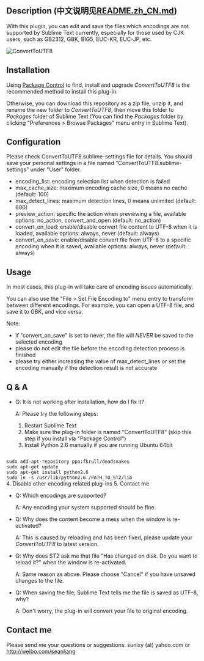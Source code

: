 Description (中文说明见[README.zh_CN.md](https://github.com/seanliang/ConvertToUTF8/blob/master/README.zh_CN.md))
------------------
With this plugin, you can edit and save the files which encodings are not supported by Sublime Text currently, especially for those used by CJK users, such as GB2312, GBK, BIG5, EUC-KR, EUC-JP, etc.

![ConvertToUTF8](http://dl.dropbox.com/u/31937639/ConvertToUTF8/ConvertToUTF8.gif)

Installation
------------------
Using [Package Control](http://wbond.net/sublime_packages/package_control) to find, install and upgrade *ConvertToUTF8* is the recommended method to install this plug-in.

Otherwise, you can download this repository as a zip file, unzip it, and rename the new folder to *ConvertToUTF8*, then move this folder to *Packages* folder of Sublime Text (You can find the *Packages* folder by clicking "Preferences > Browse Packages" menu entry in Sublime Text).

Configuration
------------------
Please check ConvertToUTF8.sublime-settings file for details. You should save your personal settings in a file named "ConvertToUTF8.sublime-settings" under "User" folder.

* encoding_list: encoding selection list when detection is failed
* max_cache_size: maximum encoding cache size, 0 means no cache (default: 100)
* max_detect_lines: maximum detection lines, 0 means unlimited (default: 600)
* preview_action: specific the action when previewing a file, available options: no_action, convert_and_open (default: no_action)
* convert_on_load: enable/disable convert file content to UTF-8 when it is loaded, available options: always, never (default: always)
* convert_on_save: enable/disable convert file from UTF-8 to a specific encoding when it is saved, available options: always, never (default: always)

Usage
------------------
In most cases, this plug-in will take care of encoding issues automatically.

You can also use the "File > Set File Encoding to" menu entry to transform between different encodings. For example, you can open a UTF-8 file, and save it to GBK, and vice versa.

Note:
* if "convert_on_save" is set to never, the file will *NEVER* be saved to the selected encoding
* please do not edit the file before the encoding detection process is finished
* please try either increasing the value of max_detect_lines or set the encoding manually if the detection result is not accurate


Q & A
------------------
* Q: It is not working after installation, how do I fix it?

  A: Please try the following steps:
  1. Restart Sublime Text
  2. Make sure the plug-in folder is named "ConvertToUTF8" (skip this step if you install via "Package Control")
  3. Install Python 2.6 manually if you are running Ubuntu 64bit
<code>  
sudo add-apt-repository ppa:fkrull/deadsnakes  
sudo apt-get update  
sudo apt-get install python2.6  
sudo ln -s /usr/lib/python2.6 /PATH_TO_ST2/lib  
</code>
  4. Disable other encoding related plug-ins
  5. Contact me

* Q: Which encodings are supported?

  A: Any encoding your system supported should be fine.

* Q: Why does the content become a mess when the window is re-activated?

  A: This is caused by reloading and has been fixed, please update your *ConvertToUTF8* to latest version.

* Q: Why does ST2 ask me that file "Has changed on disk. Do you want to reload it?" when the window is re-activated.

  A: Same reason as above. Please choose "Cancel" if you have unsaved changes to the file.

* Q: When saving the file, Sublime Text tells me the file is saved as UTF-8, why?

  A: Don't worry, the plug-in will convert your file to original encoding.

Contact me
------------------
Please send me your questions or suggestions: sunlxy (at) yahoo.com or http://weibo.com/seanliang
